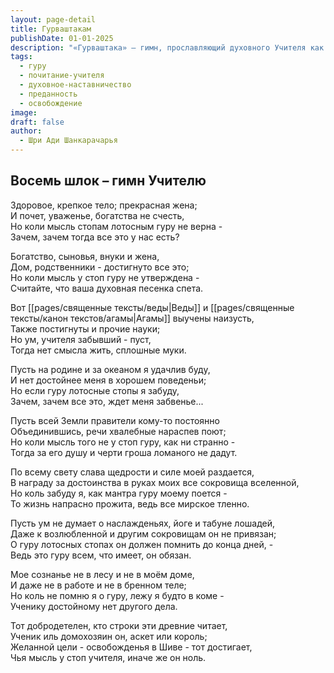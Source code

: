 ```yaml
---
layout: page-detail
title: Гурваштакам
publishDate: 01-01-2025
description: "«Гурваштака» — гимн, прославляющий духовного Учителя как источник милости, знания и освобождения. Восьмистишие подчёркивает: все материальные достижения теряют смысл без преданности гуру. Только через почитание и служение Учителю возможно истинное духовное продвижение и обретение милости Бога. Гимн учит помнить о гуру во всех обстоятельствах жизни, ведь именно он открывает путь к освобождению и внутреннему счастью"
tags:
  - гуру
  - почитание-учителя
  - духовное-наставничество
  - преданность
  - освобождение
image: 
draft: false
author:
  - Шри Ади Шанкарачарья
---
```


## Восемь шлок – гимн Учителю

  
 Здоровое, крепкое тело; прекрасная жена;   
 И почет, уваженье, богатства не счесть,   
 Но коли мысль стопам лотосным гуру не верна -   
 Зачем, зачем тогда все это у нас есть?

 Богатство, сыновья, внуки и жена,   
 Дом, родственники - достигнуто все это;   
 Но коли мысль у стоп гуру не утверждена -   
 Считайте, что ваша духовная песенка спета.

 Вот [[pages/священные тексты/веды|Веды]] и [[pages/священные тексты/канон текстов/агамы|Агамы]] выучены наизусть,   
 Также постигнуты и прочие науки;   
 Но ум, учителя забывший - пуст,   
 Тогда нет смысла жить, сплошные муки.

 Пусть на родине и за океаном я удачлив буду,   
 И нет достойнее меня в хорошем поведеньи;   
 Но если гуру лотосные стопы я забуду,   
 Зачем, зачем все это, ждет меня забвенье...

 Пусть всей Земли правители кому-то постоянно   
 Объединившись, речи хвалебные нараспев поют;   
 Но коли мысль того не у стоп гуру, как ни странно -   
 Тогда за его душу и черти гроша ломаного не дадут.

 По всему свету слава щедрости и силе моей раздается,   
 В награду за достоинства в руках моих все сокровища вселенной,   
 Но коль забуду я, как мантра гуру моему поется -   
 То жизнь напрасно прожита, ведь все мирское тленно.

 Пусть ум не думает о наслажденьях, йоге и табуне лошадей,   
 Даже к возлюбленной и другим сокровищам он не привязан;   
 О гуру лотосных стопах он должен помнить до конца дней, -   
 Ведь это гуру всем, что имеет, он обязан.

 Мое сознанье не в лесу и не в моём доме,   
 И даже не в работе и не в бренном теле;   
 Но коль не помню я о гуру, лежу я будто в коме -   
 Ученику достойному нет другого дела.

 Тот добродетелен, кто строки эти древние читает,  
 Ученик иль домохозяин он, аскет или король;   
 Желанной цели - освобожденья в Шиве - тот достигает,   
 Чья мысль у стоп учителя, иначе же он ноль.
